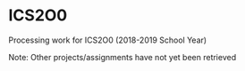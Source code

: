 # ICS2O0
Processing work for ICS2O0
(2018-2019 School Year)

Note: Other projects/assignments have not yet been retrieved
